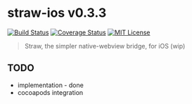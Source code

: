 # straw-ios v0.3.3

[![Build Status](https://img.shields.io/travis/strawjs/straw-ios.svg?style=flat)](https://travis-ci.org/strawjs/straw-ios)
[![Coverage Status](https://img.shields.io/coveralls/strawjs/straw-ios.svg?style=flat)](https://coveralls.io/r/strawjs/straw-ios)
[![MIT License](https://img.shields.io/badge/License-MIT-red.svg?style=flat)]()

> Straw, the simpler native-webview bridge, for iOS (wip)

## TODO

- implementation - done
- cocoapods integration
